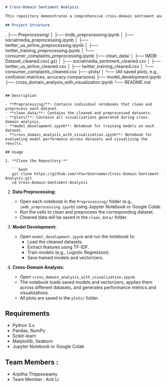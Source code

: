 
```markdown
# Cross-Domain Sentiment Analysis

This repository demonstrates a comprehensive cross-domain sentiment analysis project that covers multiple datasets, preprocessing, model development, cross-domain evaluation, and visualization.

## Project Structure

```
.
├── Preprocessing/
│   ├── imdb_preprocessing.ipynb
│   ├── socialmedia_preprocessing.ipynb
│   ├── twitter_us_airline_preprocessing.ipynb
│   ├── twitter_training_preprocessing.ipynb
│   └── consumer_complaints_preprocessing.ipynb
├── clean_data/
│   ├── IMDB-Dataset_cleaned.csv(.gz)
│   ├── socialmedia_sentiment_cleaned.csv
│   ├── twitter_us_airline_cleaned.csv
│   ├── twitter_training_cleaned.csv
│   └── consumer_complaints_cleaned.csv
├── plots/
│   └── (All saved plots, e.g., confusion matrices, accuracy comparisons)
├── model_development.ipynb
├── cross_domain_analysis_with_visualization.ipynb
└── README.md
```

## Description

- **Preprocessing/**: Contains individual notebooks that clean and preprocess each dataset.
- **clean_data/**: Contains the cleaned and preprocessed datasets.
- **plots/**: Contains all visualizations generated during cross-domain analysis.
- **model_development.ipynb**: Notebook for training models on each dataset.
- **cross_domain_analysis_with_visualization.ipynb**: Notebook for evaluating model performance across datasets and visualizing the results.

## Usage

1. **Clone the Repository:**

   ```bash
   git clone https://github.com/<YourUsername>/Cross-Domain-Sentiment-Analysis.git
   cd Cross-Domain-Sentiment-Analysis
   ```

2. **Data Preprocessing:**
   - Open each notebook in the `Preprocessing/` folder (e.g., `imdb_preprocessing.ipynb`) using Jupyter Notebook or Google Colab.
   - Run the cells to clean and preprocess the corresponding dataset.
   - Cleaned data will be saved in the `clean_data/` folder.

3. **Model Development:**
   - Open `model_development.ipynb` and run the notebook to:
     - Load the cleaned datasets.
     - Extract features using TF-IDF.
     - Train models (e.g., Logistic Regression).
     - Save trained models and vectorizers.

4. **Cross-Domain Analysis:**
   - Open `cross_domain_analysis_with_visualization.ipynb`.
   - The notebook loads saved models and vectorizers, applies them across different datasets, and generates performance metrics and visualizations.
   - All plots are saved in the `plots/` folder.

## Requirements

- Python 3.x
- Pandas, NumPy
- Scikit-learn
- Matplotlib, Seaborn
- Jupyter Notebook or Google Colab


## Team Members :
- Arpitha Thippeswamy 
- Team Member : Anti Li

